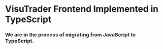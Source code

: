 # VisuTrader Frontend Implemented in TypeScript
### We are in the process of migrating from JavaScript to TypeScript.
